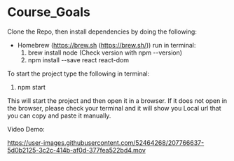 # Course_Goals

Clone the Repo, then install dependencies by doing the following:
- Homebrew (https://brew.sh (https://brew.sh/))
  run in terminal:
  1. brew install node (Check version with npm --version)
  2. npm install --save react react-dom

To start the project type the following in terminal:
  1. npm start

This will start the project and then open it in a browser. If it does not open in the browser, please check your terminal and it will show you Local url
that you can copy and paste it manually.

Video Demo:


https://user-images.githubusercontent.com/52464268/207766637-5d0b2125-3c2c-414b-af0d-377fea522bd4.mov

